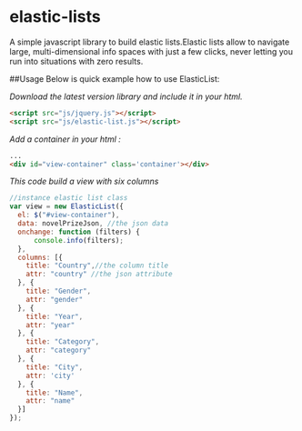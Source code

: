 # elastic-lists
A simple javascript library to build elastic lists.Elastic lists allow to navigate large, multi-dimensional info spaces with just a few clicks, never letting you run into situations with zero results.

##Usage
Below is quick example how to use ElasticList:

*Download the latest version library and include it in your html.*

```html
<script src="js/jquery.js"></script>
<script src="js/elastic-list.js"></script>
```

*Add a container in your html :*

```html
...
<div id="view-container" class='container'></div>
```

*This code build a view with six columns*

```javascript
//instance elastic list class
var view = new ElasticList({
  el: $("#view-container"),
  data: novelPrizeJson, //the json data
  onchange: function (filters) {
      console.info(filters);
  },
  columns: [{
    title: "Country",//the column title
    attr: "country" //the json attribute
  }, {
    title: "Gender",
    attr: "gender"
  }, {
    title: "Year",
    attr: "year"
  }, {
    title: "Category",
    attr: "category"
  }, {
    title: "City",
    attr: 'city'
  }, {
    title: "Name",
    attr: "name"
  }]
});
```

